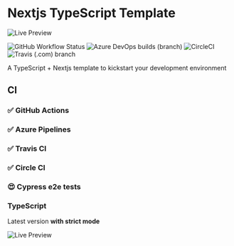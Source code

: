 # Nextjs TypeScript Template

![Live Preview](https://img.shields.io/website?down_color=ff0000&label=Preview&logo=vercel&style=for-the-badge&up_color=00ae00&url=https%3A%2F%2Fnextjs-typescript-template-git-main.codingthunder.vercel.app)



![GitHub Workflow Status](https://img.shields.io/github/workflow/status/thunder-coding/nextjs-typescript-template/Build%20&%20Test?label=actions&logo=github&style=for-the-badge)
![Azure DevOps builds (branch)](https://img.shields.io/azure-devops/build/CodingThunder/9c123d2a-24e9-40bb-b38b-87a3a15d85ee/6/main?logo=azure-pipelines&style=for-the-badge&label=pipelines)
![CircleCI](https://img.shields.io/circleci/build/github/thunder-coding/nextjs-typescript-template/main?logo=circleci&style=for-the-badge&label=circle)
![Travis (.com) branch](https://img.shields.io/travis/com/thunder-coding/nextjs-typescript-template/main?logo=travis&style=for-the-badge&label=Travis)

A TypeScript + Nextjs template to kickstart your development environment

## CI

### ✅ GitHub Actions
### ✅ Azure Pipelines
### ✅ Travis CI
### ✅ Circle CI


### 😍 Cypress e2e tests

### TypeScript 
Latest version **with strict mode**

![Live Preview](https://img.shields.io/website?down_color=ff0000&label=Preview&logo=vercel&style=for-the-badge&up_color=00ae00&url=https%3A%2F%2Fnextjs-typescript-template-git-main.codingthunder.vercel.app)
